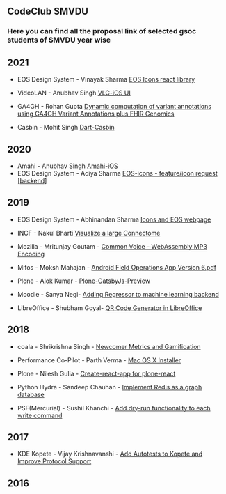 ## CodeClub SMVDU

### Here you can find all the proposal link of selected gsoc students of SMVDU year wise

## 2021

- EOS Design System - Vinayak Sharma [EOS Icons react library](https://docs.google.com/document/d/1vPoxmkC3vPjBSDOpW4CdYqoTtDp7uPVOMxaDanwHfd8/edit?usp=sharing)

- VideoLAN - Anubhav Singh [VLC-iOS UI](https://docs.google.com/document/d/1DxzhDZW7ex7ofH5EbaETFfZqJYoMaL4g-WGQn0DPVeg/edit?usp=sharing)

- GA4GH - Rohan Gupta [Dynamic computation of variant annotations using GA4GH Variant Annotations plus FHIR Genomics](https://docs.google.com/document/d/1dGJY1hlc9hn247tfiaW6qX7wPT5eE46BgaWOYc_zUO0/edit?usp=sharing)

- Casbin - Mohit Singh [Dart-Casbin](https://docs.google.com/document/d/1S0LgPXcWChE-qp6JH5C8zAIT18NNUY1zoXK6kDM-jh8/edit?usp=sharing)

## 2020

- Amahi - Anubhav Singh [Amahi-iOS](https://docs.google.com/document/d/1DvkJbJkW1_yxVM_JHj_sv9TxCfHicyYi9jRbdR4HKEY/edit?usp=sharing)
- EOS Design System - Adiya Sharma [EOS-icons - feature/icon request [backend]](https://docs.google.com/document/d/1U9AXtf27sxSUkLCn2ExSpAIk6j-xgCNE7K-kTOFcn8E/edit?usp=sharing)

## 2019

- EOS Design System - Abhinandan Sharma [Icons and EOS webpage](https://docs.google.com/document/d/1gAqWpp5w_NpLpE-Yf9jJTUVKIrjp4P3QGpXhQ_cFYm8/edit?usp=sharing)

- INCF - Nakul Bharti [Visualize a large Connectome](https://docs.google.com/document/d/13zS_h5Jz6iqvCccLsbqMoTcuZwov2qaPoyeU0CeKyaw/edit?usp=sharing)

- Mozilla - Mritunjay Goutam - [Common Voice - WebAssembly MP3 Encoding](https://github.com/CodeClubSMVDU/gsoc-proposals/blob/master/proposals/GSOC-mozilla-CVW.pdf)

- Mifos - Moksh Mahajan - [Android Field Operations App Version 6.pdf ](https://github.com/CodeClubSMVDU/gsoc-proposals/blob/master/proposals/Android%20Field%20Operations%20App%20Version%206.pdf)

- Plone - Alok Kumar - [Plone-GatsbyJs-Preview](https://docs.google.com/document/d/1rJzQZPcQgWAXaBZLW3Rl2pw48SfTAesaNmCmGkn6irg/edit?usp=sharing)

- Moodle - Sanya Negi- [Adding Regressor to machine learning backend](https://docs.google.com/document/d/1PD-yHOFPrkEJpxCO19sbmCCLnVd12DMIG45B4C7BKdI/edit?usp=sharing)

- LibreOffice - Shubham Goyal- [QR Code Generator in LibreOffice](https://docs.google.com/document/d/1QoJ3sJxOEjfMDS6iv2nu6vW9tlSq6TRbqIj4hMnhBSQ/edit?usp=sharing)

## 2018

- coala - Shrikrishna Singh - [Newcomer Metrics and Gamification](https://docs.google.com/document/d/13XtTEC5VYwLnuHnRiAU1YcZ9CHOhSYD0qJ4VnPPp4_c/edit)

- Performance Co-Pilot - Parth Verma - [Mac OS X Installer](https://docs.google.com/document/d/1KBHJZRmh2l96_6eF85wblcJ7fqv9c7DEvxYzyWxxxRI/edit?usp=sharing)

- Plone - Nilesh Gulia - [Create-react-app for plone-react](https://docs.google.com/document/d/1XUJKc37KisiAA-NMVbSrTMOiqf1RFlpIzF-v94O6XcM/edit)

- Python Hydra - Sandeep Chauhan - [Implement Redis as a graph database](https://docs.google.com/document/d/10-Bjl-HUjqkL4qdi5Y7lCJnMTyJXSnmMKCg7a9WnM2s/edit?usp=sharing)
- PSF(Mercurial) - Sushil Khanchi - [Add dry-run functionality to each write command](https://docs.google.com/document/d/1qIVk9Y42WHjiD5H2DdM4kwHp7_YVZlNjVzjRXhe7aH8/edit?usp=sharing)
## 2017

- KDE Kopete - Vijay Krishnavanshi - [Add Autotests to Kopete and Improve Protocol Support](https://docs.google.com/document/d/1-KIAHPWpSimGsDY42bLKW2yVCs5VTzxOObGa1maYZf4/edit?usp=sharing)

## 2016

